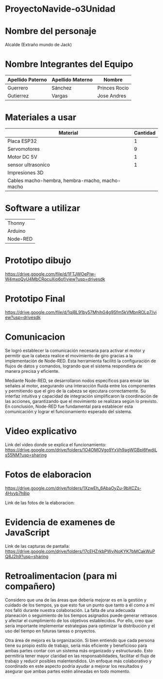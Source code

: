 # ProyectoNavide-o3Unidad

# Nombre del personaje 

Alcalde (Extraño mundo de Jack)

# Nombre Integrantes del Equipo

| Apellido Paterno | Apellido Materno | Nombre |
|--------------|--------------|--------------|
| Guerrero| Sánchez | Princes Rocio|
| Gutierrez | Vargas | Jose Andres |




# Materiales a usar
| Material | Cantidad |
|--------------|-----------|
|Placa ESP32| 1 |
|Servomotores| 9 |
|Motor DC 5V|1 |
|sensor ultrasonico| 1 |
|Impresiones 3D|
|Cables macho-hembra, hembra-macho, macho-macho|

# Software a utilizar
| |
|-------|
|Thonny| 
|Arduino|
|Node-RED|

# Prototipo dibujo 

https://drive.google.com/file/d/1FTJWOePiw-W4mxoQyU4MbCRocuXio6of/view?usp=drivesdk


# Prototipo Final 

https://drive.google.com/file/d/1qjBL91by57MhihG4g9Sfm5kVMbnROLp7/view?usp=drivesdk

# Comunicacion 

Se logró establecer la comunicación necesaria para activar el motor y permitir que la cabeza realice el movimiento de giro gracias a la implementación de Node-RED. Esta herramienta facilitó la configuración de flujos de datos y comandos, logrando que el sistema respondiera de manera precisa y eficiente.

Mediante Node-RED, se desarrollaron nodos específicos para enviar las señales al motor, asegurando una interacción fluida entre los componentes y permitiendo que el giro de la cabeza se ejecutara correctamente. Su interfaz intuitiva y capacidad de integración simplificaron la coordinación de las acciones, garantizando que el movimiento se realizara según lo previsto. En conclusión, Node-RED fue fundamental para establecer esta comunicación y lograr el funcionamiento esperado del sistema.



# Video explicativo 

Link del video donde se explica el funcionamiento: https://drive.google.com/drive/folders/1O4OMOVgo9YxVh9agWGBpI6fwdjLs55NM?usp=sharing

# Fotos de elaboracion 

https://drive.google.com/drive/folders/1XzwEh_6AbaOyZu-9bXCZs-4Hvyb7h8ip

Link de las fotos de la elaboracion: 

# Evidencia de examenes de JavaScript

Link de las capturas de pantalla: https://drive.google.com/drive/folders/17cEHZrkbPWvjNoKYK7bMCakWuPQ8J2h9?usp=sharing

# Retroalimentacion (para mi compañero) 

Considero que una de las áreas que debería mejorar es en la gestión y cuidado de los tiempos, ya que esto fue un punto que tanto a él como a mí nos falló durante nuestra colaboración. La falta de una adecuada planeación o seguimiento de los tiempos asignados puede generar retrasos y afectar el cumplimiento de los objetivos establecidos. Por ello, creo que sería importante implementar estrategias para optimizar la distribución y el uso del tiempo en futuras tareas o proyectos.

Otra área de mejora es la organización. Si bien entiendo que cada persona tiene su propio estilo de trabajo, sería más eficiente y beneficioso para ambas partes contar con un sistema más organizado y estructurado. Esto permitiría tener mayor claridad en las responsabilidades, facilitar el flujo de trabajo y reducir posibles malentendidos. Un enfoque más colaborativo y coordinado en este aspecto podría ayudar a mejorar los resultados y asegurar que ambas partes estén alineadas en todo momento.

